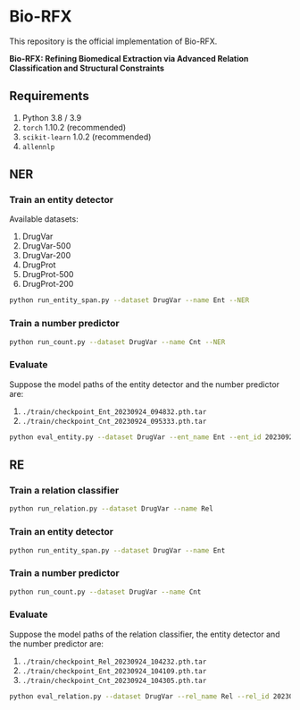 # Bio-RFX

This repository is the official implementation of Bio-RFX.

**Bio-RFX: Refining Biomedical Extraction via Advanced Relation Classification and Structural Constraints**

## Requirements

1. Python 3.8 / 3.9
2. `torch` 1.10.2 (recommended)
3. `scikit-learn` 1.0.2 (recommended)
4. `allennlp`

## NER

### Train an entity detector

Available datasets:

1. DrugVar
2. DrugVar-500
3. DrugVar-200
4. DrugProt
5. DrugProt-500
6. DrugProt-200

```bash
python run_entity_span.py --dataset DrugVar --name Ent --NER
```

### Train a number predictor

```bash
python run_count.py --dataset DrugVar --name Cnt --NER
```

### Evaluate

Suppose the model paths of the entity detector and the number predictor are:

1. `./train/checkpoint_Ent_20230924_094832.pth.tar`
2. `./train/checkpoint_Cnt_20230924_095333.pth.tar`

```bash
python eval_entity.py --dataset DrugVar --ent_name Ent --ent_id 20230924_094832 --cnt_name Cnt --cnt_id 20230924_095333
```

## RE

### Train a relation classifier

```bash
python run_relation.py --dataset DrugVar --name Rel
```

### Train an entity detector

```bash
python run_entity_span.py --dataset DrugVar --name Ent
```

### Train a number predictor

```bash
python run_count.py --dataset DrugVar --name Cnt
```

### Evaluate

Suppose the model paths of the relation classifier, the entity detector and the number predictor are:

1. `./train/checkpoint_Rel_20230924_104232.pth.tar`
2. `./train/checkpoint_Ent_20230924_104109.pth.tar`
3. `./train/checkpoint_Cnt_20230924_104305.pth.tar`

```bash
python eval_relation.py --dataset DrugVar --rel_name Rel --rel_id 20230924_104232 --ent_name Ent --ent_id 20230924_104109 --cnt_name Cnt --cnt_id 20230924_104305
```